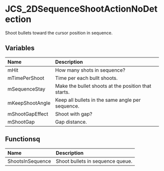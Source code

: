 # JCS_2DSequenceShootActionNoDetection

Shoot bullets toward the cursor position in sequence.

## Variables

| Name | Description |
|:---|:---|
| mHit | How many shots in sequence? |
| mTimePerShoot | Time per each bullt shoots. |
| mSequenceStay | Make the bullet shoots at the position that starts. |
| mKeepShootAngle | Keep all bullets in the same angle per sequence. |
| mShootGapEffect | Shoot with gap? |
| mShootGap | Gap distance. |

## Functionsq

| Name | Description |
|:---|:---|
| ShootsInSequence | Shoot bullets in sequence queue. |
